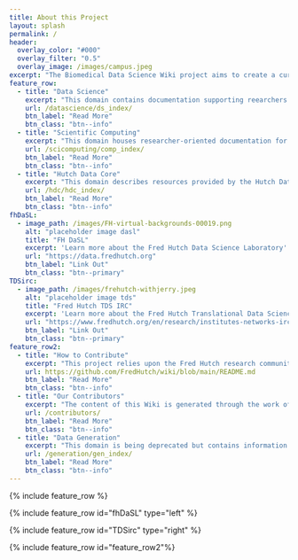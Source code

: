 ```yaml
---
title: About this Project
layout: splash
permalink: /
header:
  overlay_color: "#000"
  overlay_filter: "0.5"
  overlay_image: /images/campus.jpeg
excerpt: "The Biomedical Data Science Wiki project aims to create a curated collection of biomedical data science and research computing documentation regarding policies, resources and tools supporting data intensive research available both to researchers at large and at the Fred Hutch. "
feature_row:
  - title: "Data Science"
    excerpt: "This domain contains documentation supporting reearchers doing biomedical data science at the Hutch and beyond curated by the Fred Hutch Data Science Lab."
    url: /datascience/ds_index/
    btn_label: "Read More"
    btn_class: "btn--info"
  - title: "Scientific Computing"
    excerpt: "This domain houses researcher-oriented documentation for high performance computing and data management tools supported by Fred Hutch Center IT as provided by the Scientific Computing group (SciComp). "
    url: /scicomputing/comp_index/
    btn_label: "Read More"
    btn_class: "btn--info"
  - title: "Hutch Data Core"
    excerpt: "This domain describes resources provided by the Hutch Data Core, a group within Shared Resources supporting the bioinformatics and data-intensive research at Fred Hutch downstream of our Shared Resources."
    url: /hdc/hdc_index/
    btn_label: "Read More"
    btn_class: "btn--info"
fhDaSL:
  - image_path: /images/FH-virtual-backgrounds-00019.png
    alt: "placeholder image dasl"
    title: "FH DaSL"
    excerpt: 'Learn more about the Fred Hutch Data Science Laboratory'
    url: "https://data.fredhutch.org"
    btn_label: "Link Out"
    btn_class: "btn--primary"
TDSirc:  
  - image_path: /images/frehutch-withjerry.jpeg
    alt: "placeholder image tds"
    title: "Fred Hutch TDS IRC"
    excerpt: 'Learn more about the Fred Hutch Translational Data Science Integrated Research Center'
    url: "https://www.fredhutch.org/en/research/institutes-networks-ircs/translational-data-science-integrated-research-center.html"
    btn_label: "Link Out"
    btn_class: "btn--primary"
feature_row2:
  - title: "How to Contribute"
    excerpt: "This project relies upon the Fred Hutch research community itself to improve, review, expand and evolve over time. The content spans a wide range of research realms and thus we welcome contributions from a similarly wide range of researchers and staff. Find more information on how to contribute here."      
    url: https://github.com/FredHutch/wiki/blob/main/README.md
    btn_label: "Read More"
    btn_class: "btn--info"
  - title: "Our Contributors"
    excerpt: "The content of this Wiki is generated through the work of researcher and staff content providers, novice and expert reviews, and valuable editing input. Find out more about who has made this site what it is here."
    url: /contributors/
    btn_label: "Read More"
    btn_class: "btn--info"
  - title: "Data Generation"
    excerpt: "This domain is being deprecated but contains information that ranges from important IRB and human subjects privacy matters to human specimen banking and processing, to large scale molecular profiling."
    url: /generation/gen_index/
    btn_label: "Read More"
    btn_class: "btn--info"
---
```

{% include feature_row %}

{% include feature_row id="fhDaSL" type="left" %}

{% include feature_row id="TDSirc" type="right" %}

{% include feature_row id="feature_row2"%}
